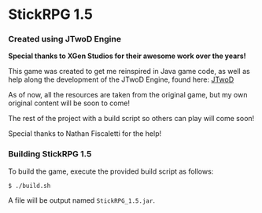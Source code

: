# StickRPG 1.5
### Created using JTwoD Engine

**Special thanks to XGen Studios for their awesome work over the years!**

This game was created to get me reinspired in Java game code, as well as help along the development of the JTwoD Engine, found here: 
[JTwoD](https://github.com/nathan-fiscaletti/jtwod)


As of now, all the resources are taken from the original game, but my own original content will be soon to come!

The rest of the project with a build script so others can play will come soon!

Special thanks to Nathan Fiscaletti for the help!

### Building StickRPG 1.5

To build the game, execute the provided build script as follows:

```shell
$ ./build.sh
```

A file will be output named `StickRPG_1.5.jar`.